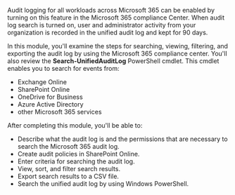 Audit logging for all workloads across Microsoft 365 can be enabled by turning on this feature in the Microsoft 365 compliance Center. When audit log search is turned on, user and administrator activity from your organization is recorded in the unified audit log and kept for 90 days.

In this module, you'll examine the steps for searching, viewing, filtering, and exporting the audit log by using the Microsoft 365 compliance center. You'll also review the **Search-UnifiedAuditLog** PowerShell cmdlet. This cmdlet enables you to search for events from:

 -  Exchange Online
 -  SharePoint Online
 -  OneDrive for Business
 -  Azure Active Directory
 -  other Microsoft 365 services

After completing this module, you'll be able to: 

 -  Describe what the audit log is and the permissions that are necessary to search the Microsoft 365 audit log.
 -  Create audit policies in SharePoint Online.
 -  Enter criteria for searching the audit log.
 -  View, sort, and filter search results.
 -  Export search results to a CSV file.
 -  Search the unified audit log by using Windows PowerShell.
